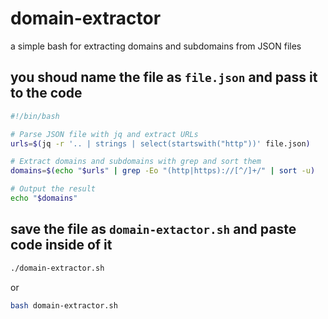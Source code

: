 # domain-extractor
a simple bash for extracting domains and subdomains from JSON files

## you shoud name the file as `file.json` and pass it to the code

```bash
#!/bin/bash

# Parse JSON file with jq and extract URLs
urls=$(jq -r '.. | strings | select(startswith("http"))' file.json)

# Extract domains and subdomains with grep and sort them
domains=$(echo "$urls" | grep -Eo "(http|https)://[^/]+/" | sort -u)

# Output the result
echo "$domains"
```
## save the file as `domain-extactor.sh` and paste code inside of it

```bash
./domain-extractor.sh
```
or

```bash
bash domain-extractor.sh 
```
